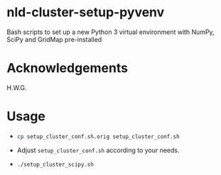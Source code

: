 # nld-cluster-setup-pyvenv
Bash scripts to set up a new Python 3 virtual environment with NumPy, SciPy and GridMap pre-installed

# Acknowledgements
H.W.G.

# Usage

- ```bash
  cp setup_cluster_conf.sh.orig setup_cluster_conf.sh
  ```
- Adjust ``setup_cluster_conf.sh`` according to your needs.
- ```bash
  ./setup_cluster_scipy.sh
  ```
